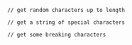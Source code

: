         // get random characters up to length

        // get a string of special characters

        // get some breaking characters